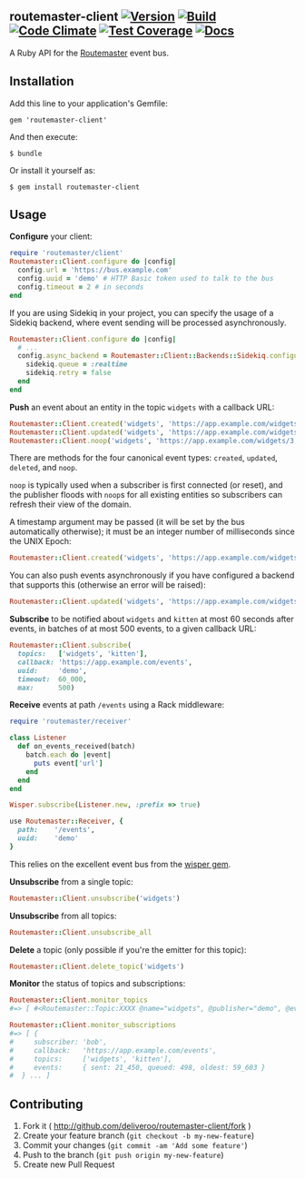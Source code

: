 ## routemaster-client [![Version](https://badge.fury.io/rb/routemaster-client.svg)](https://rubygems.org/gems/routemaster-client) [![Build](https://travis-ci.org/deliveroo/routemaster-client.svg?branch=master)](https://travis-ci.org/deliveroo/routemaster-client) [![Code Climate](https://codeclimate.com/github/deliveroo/routemaster-client/badges/gpa.svg)](https://codeclimate.com/github/deliveroo/routemaster-client) [![Test Coverage](https://codeclimate.com/github/deliveroo/routemaster-client/badges/coverage.svg)](https://codeclimate.com/github/deliveroo/routemaster-client/coverage) [![Docs](http://img.shields.io/badge/API%20docs-rubydoc.info-blue.svg)](http://rubydoc.info/github/deliveroo/routemaster-client/frames/file/README.md)

A Ruby API for the [Routemaster](https://github.com/deliveroo/routemaster) event
bus.



## Installation

Add this line to your application's Gemfile:

    gem 'routemaster-client'

And then execute:

    $ bundle

Or install it yourself as:

    $ gem install routemaster-client

## Usage

**Configure** your client:

```ruby
require 'routemaster/client'
Routemaster::Client.configure do |config|
  config.url = 'https://bus.example.com'
  config.uuid = 'demo' # HTTP Basic token used to talk to the bus
  config.timeout = 2 # in seconds
end
```

If you are using Sidekiq in your project, you can specify the usage of a Sidekiq backend, where event sending will be processed asynchronously.

```ruby
Routemaster::Client.configure do |config|
  # ...
  config.async_backend = Routemaster::Client::Backends::Sidekiq.configure do |sidekiq|
  	sidekiq.queue = :realtime
  	sidekiq.retry = false
  end
end
```

**Push** an event about an entity in the topic `widgets` with a callback URL:

```ruby
Routemaster::Client.created('widgets', 'https://app.example.com/widgets/1')
Routemaster::Client.updated('widgets', 'https://app.example.com/widgets/2')
Routemaster::Client.noop('widgets', 'https://app.example.com/widgets/3')
```

There are methods for the four canonical event types: `created`, `updated`,
`deleted`, and `noop`.

`noop` is typically used when a subscriber is first connected (or reset), and
the publisher floods with `noop`s for all existing entities so subscribers can
refresh their view of the domain.

A timestamp argument may be passed (it will be set by the bus automatically
otherwise); it must be an integer number of milliseconds since the UNIX Epoch:

```ruby
Routemaster::Client.created('widgets', 'https://app.example.com/widgets/1', t: 1473080555409)
```

You can also push events asynchronously if you have configured a backend that
supports this (otherwise an error will be raised):

```ruby
Routemaster::Client.updated('widgets', 'https://app.example.com/widgets/2', async: true)
```

**Subscribe** to be notified about `widgets` and `kitten` at most 60 seconds after
events, in batches of at most 500 events, to a given callback URL:

```ruby
Routemaster::Client.subscribe(
  topics:   ['widgets', 'kitten'],
  callback: 'https://app.example.com/events',
  uuid:     'demo',
  timeout:  60_000,
  max:      500)
```


**Receive** events at path `/events` using a Rack middleware:

```ruby
require 'routemaster/receiver'

class Listener
  def on_events_received(batch)
    batch.each do |event|
      puts event['url']
    end
  end
end

Wisper.subscribe(Listener.new, :prefix => true)

use Routemaster::Receiver, {
  path:    '/events',
  uuid:    'demo'
}
```

This relies on the excellent event bus from the [wisper
gem](https://github.com/krisleech/wisper#wisper).

**Unsubscribe** from a single topic:

```ruby
Routemaster::Client.unsubscribe('widgets')
```

**Unsubscribe** from all topics:

```ruby
Routemaster::Client.unsubscribe_all
```

**Delete** a topic (only possible if you're the emitter for this topic):

```ruby
Routemaster::Client.delete_topic('widgets')
```


**Monitor** the status of topics and subscriptions:

```ruby
Routemaster::Client.monitor_topics
#=> [ #<Routemaster::Topic:XXXX @name="widgets", @publisher="demo", @events=12589>, ...]

Routemaster::Client.monitor_subscriptions
#=> [ {
#     subscriber: 'bob',
#     callback:   'https://app.example.com/events',
#     topics:     ['widgets', 'kitten'],
#     events:     { sent: 21_450, queued: 498, oldest: 59_603 }
#  } ... ]
```

## Contributing

1. Fork it ( http://github.com/deliveroo/routemaster-client/fork )
2. Create your feature branch (`git checkout -b my-new-feature`)
3. Commit your changes (`git commit -am 'Add some feature'`)
4. Push to the branch (`git push origin my-new-feature`)
5. Create new Pull Request
